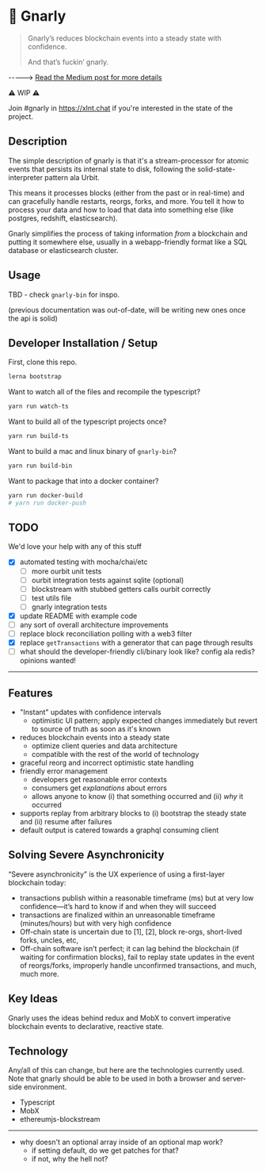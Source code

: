 # 🤙 Gnarly

> Gnarly’s reduces blockchain events into a steady state with confidence.
>
> And that’s fuckin’ gnarly.

-----> [Read the Medium post for more details](https://medium.com/xlnt-art/solving-severe-asynchronicity-with-gnarly-51f5310e5543)

⚠ WIP ⚠

Join #gnarly in https://xlnt.chat if you're interested in the state of the project.

## Description

The simple description of gnarly is that it's a stream-processor for atomic events that persists its internal state to disk, following the solid-state-interpreter pattern ala Urbit.

This means it processes blocks (either from the past or in real-time) and can gracefully handle restarts, reorgs, forks, and more. You tell it how to process your data and how to load that data into something else (like postgres, redshift, elasticsearch).

Gnarly simplifies the process of taking information _from_ a blockchain and putting it somewhere else, usually in a webapp-friendly format like a SQL database or elasticsearch cluster.

## Usage

TBD - check `gnarly-bin` for inspo.

(previous documentation was out-of-date, will be writing new ones once the api is solid)

## Developer Installation / Setup

First, clone this repo.

```bash
lerna bootstrap
```

Want to watch all of the files and recompile the typescript?

```bash
yarn run watch-ts
```

Want to build all of the typescript projects once?

```bash
yarn run build-ts
```

Want to build a mac and linux binary of `gnarly-bin`?

```bash
yarn run build-bin
```

Want to package that into a docker container?

```bash
yarn run docker-build
# yarn run docker-push
```

## TODO

We'd love your help with any of this stuff

- [x] automated testing with mocha/chai/etc
  - [ ] more ourbit unit tests
  - [ ] ourbit integration tests against sqlite (optional)
  - [ ] blockstream with stubbed getters calls ourbit correctly
  - [ ] test utils file
  - [ ] gnarly integration tests
- [x] update README with example code
- [ ] any sort of overall architecture improvements
- [ ] replace block reconciliation polling with a web3 filter
- [x] replace `getTransactions` with a generator that can page through results
- [ ] what should the developer-friendly cli/binary look like? config ala redis? opinions wanted!
---

## Features

- "Instant" updates with confidence intervals
    - optimistic UI pattern; apply expected changes immediately but revert to source of truth as soon as it's known
- reduces blockchain events into a steady state
    - optimize client queries and data architecture
    - compatible with the rest of the world of technology
- graceful reorg and incorrect optimistic state handling
- friendly error management
    - developers get reasonable error contexts
    - consumers get _explanations_ about errors
    - allows anyone to know (i) that something occurred and (ii) _why_ it occurred
- supports replay from arbitrary blocks to (i) bootstrap the steady state and (ii) resume after failures
- default output is catered towards a graphql consuming client

## Solving Severe Asynchronicity

“Severe asynchronicity” is the UX experience of using a first-layer blockchain today:

- transactions publish within a reasonable timeframe (ms) but at very low confidence—it’s hard to know if and when they will succeed
- transactions are finalized within an unreasonable timeframe (minutes/hours) but with very high confidence
- Off-chain state is uncertain due to [1], [2], block re-orgs, short-lived forks, uncles, etc,
- Off-chain software isn’t perfect; it can lag behind the blockchain (if waiting for confirmation blocks), fail to replay state updates in the event of reorgs/forks, improperly handle unconfirmed transactions, and much, much more.

## Key Ideas

Gnarly uses the ideas behind redux and MobX to convert imperative blockchain events to declarative, reactive state.


## Technology
Any/all of this can change, but here are the technologies currently used. Note that gnarly should be able to be used in both a browser and server-side environment.

- Typescript
- MobX
- ethereumjs-blockstream


---

- why doesn't an optional array inside of an optional map work?
  - if setting default, do we get patches for that?
  - if not, why the hell not?
